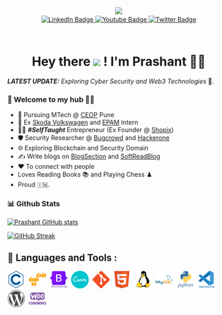 <div id="header" align="center">
  <img src="https://media.giphy.com/media/M9gbBd9nbDrOTu1Mqx/giphy.gif" width="100"/>
</div>
<div id="badges" align="center">
  <a href="https://www.linkedin.com/in/prashant-bhapkar-064a78145/">
    <img src="https://img.shields.io/badge/LinkedIn-blue?style=for-the-badge&logo=linkedin&logoColor=white" alt="LinkedIn Badge"/>
  </a>
  <a href="https://medium.com/@prashantbhapkar7">
    <img src="https://img.shields.io/badge/Medium-white?style=for-the-badge&logo=medium&logoColor=blue" alt="Youtube Badge"/>
  </a>
  <a href="https://twitter.com/PBBhapkar">
    <img src="https://img.shields.io/badge/Twitter-blue?style=for-the-badge&logo=twitter&logoColor=white" alt="Twitter Badge"/>
  </a>
</div>

<p align="center">
<img src="https://komarev.com/ghpvc/?username=Prashant-Bhapkar&color=blue" alt=""/>
</p>

<h1 align="center">
   Hey there
  <img src="https://media.giphy.com/media/hvRJCLFzcasrR4ia7z/giphy.gif" width="30px"/>
  ! I'm Prashant 🙋‍♂️
</h1>


_**LATEST UPDATE:**_ _Exploring Cyber Security and Web3 Technologies_ 🥽.

### 🎍 Welcome to my hub 👨‍💻

- 👦 Pursuing MTech @ [CEOP](https://www.coep.org.in/) Pune
- 💼 Ex [Skoda Volkswagen](https://www.skoda-vw.co.in/) and [EPAM](https://www.epam.com/) Intern
- 👨‍💻 ***#SelfTaught*** Entrepreneur (Ex Founder @ [Shopix](https://shopix.in/))
- 🛡️ Security Researcher @ [Bugcrowd](https://www.bugcrowd.com/) and [Hackerone](https://www.hackerone.com/)
- 🌐 Exploring Blockchain and Security Domain
- ✍️ Write blogs on [BlogSection](https://blogsection.in/) and [SoftReadBlog](https://www.softreadblog.com/)
- ❤️ To connect with people 
- Loves Reading Books 📚 and Playing Chess ♟️
- Proud 🇮🇳.


### 📊 Github Stats
 [![Prashant GitHub stats](https://github-readme-stats.vercel.app/api?username=Prashant-Bhapkar&show_icons=true)](https://github.com/Prashant-Bhapkar/github-readme-stats)

[![GitHub Streak](https://github-readme-streak-stats.herokuapp.com/?user=Prashant-Bhapkar&theme=default)](https://git.io/streak-stats)

## 🚀 Languages and Tools :

<div>
  <img src="https://raw.githubusercontent.com/devicons/devicon/1119b9f84c0290e0f0b38982099a2bd027a48bf1/icons/c/c-line.svg" title="C" alt="C" width="40" height="40"/>&nbsp;
  <img src="https://raw.githubusercontent.com/devicons/devicon/1119b9f84c0290e0f0b38982099a2bd027a48bf1/icons/amazonwebservices/amazonwebservices-original.svg" title="AWS" alt="AWS" width="40" height="40"/>&nbsp;
  <img src="https://raw.githubusercontent.com/devicons/devicon/1119b9f84c0290e0f0b38982099a2bd027a48bf1/icons/bootstrap/bootstrap-original-wordmark.svg" title="Bootstrap" alt="Bootstrap" width="40" height="40"/>&nbsp;
  <img src="https://raw.githubusercontent.com/devicons/devicon/1119b9f84c0290e0f0b38982099a2bd027a48bf1/icons/canva/canva-original.svg" title="Canva" alt="Canva" width="40" height="40"/>&nbsp;
  <img src="https://raw.githubusercontent.com/devicons/devicon/1119b9f84c0290e0f0b38982099a2bd027a48bf1/icons/git/git-original.svg" title="Git" alt="Git" width="40" height="40"/>&nbsp;
  <img src="https://raw.githubusercontent.com/devicons/devicon/1119b9f84c0290e0f0b38982099a2bd027a48bf1/icons/html5/html5-original.svg" title="HTML5" alt="HTML5" width="40" height="40"/>&nbsp;
  <img src="https://raw.githubusercontent.com/devicons/devicon/1119b9f84c0290e0f0b38982099a2bd027a48bf1/icons/linux/linux-original.svg"  title="Linux" alt="Linux" width="40" height="40"/>&nbsp;
  <img src="https://raw.githubusercontent.com/devicons/devicon/1119b9f84c0290e0f0b38982099a2bd027a48bf1/icons/mysql/mysql-original-wordmark.svg" title="MYSQL" alt="MYSQL" width="40" height="40"/>&nbsp;
  <img src="https://raw.githubusercontent.com/devicons/devicon/1119b9f84c0290e0f0b38982099a2bd027a48bf1/icons/python/python-original-wordmark.svg" title="Python" alt="Python" width="40" height="40"/>&nbsp;
  <img src="https://raw.githubusercontent.com/devicons/devicon/1119b9f84c0290e0f0b38982099a2bd027a48bf1/icons/vscode/vscode-original-wordmark.svg" title="VSCode" alt="VSCode" width="40" height="40"/>&nbsp;
  <img src="https://raw.githubusercontent.com/devicons/devicon/1119b9f84c0290e0f0b38982099a2bd027a48bf1/icons/wordpress/wordpress-plain.svg" title="WordPress"  alt="WordPress" width="40" height="40"/>&nbsp;
  <img src="https://raw.githubusercontent.com/devicons/devicon/1119b9f84c0290e0f0b38982099a2bd027a48bf1/icons/woocommerce/woocommerce-plain-wordmark.svg" title="WOO"  alt="WOO" width="40" height="40"/>&nbsp;
  
</div>

